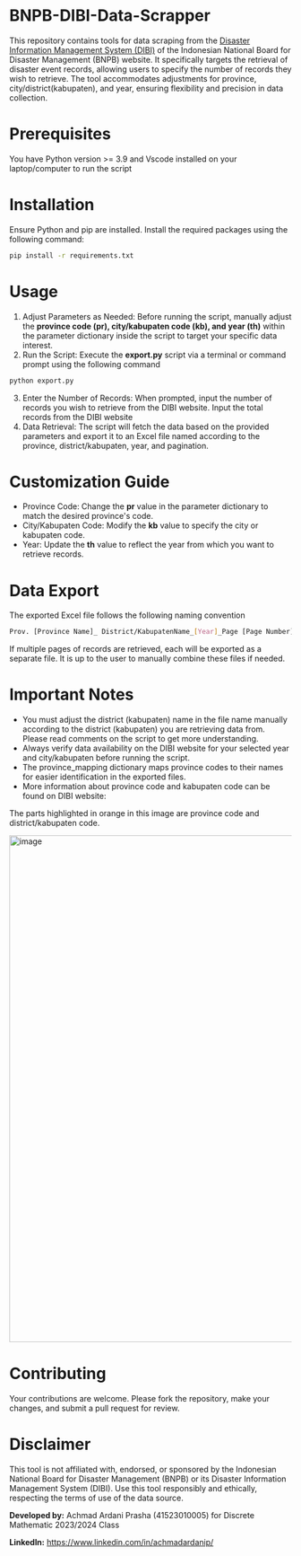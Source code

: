 # BNPB-DIBI-Data-Scrapper
This repository contains tools for data scraping from the [Disaster Information Management System (DIBI)](https://dibi.bnpb.go.id/xdibi2) of the Indonesian National Board for Disaster Management (BNPB) website. It specifically targets the retrieval of disaster event records, allowing users to specify the number of records they wish to retrieve. The tool accommodates adjustments for province, city/district(kabupaten), and year, ensuring flexibility and precision in data collection.
# Prerequisites
You have Python version >= 3.9 and Vscode installed on your laptop/computer to run the script
# Installation
Ensure Python and pip are installed. Install the required packages using the following command:
```bash
pip install -r requirements.txt
```
# Usage
1. Adjust Parameters as Needed: Before running the script, manually adjust the **province code (pr), city/kabupaten code (kb), and year (th)** within the parameter dictionary inside the script to target your specific data interest.
2. Run the Script: Execute the **export.py** script via a terminal or command prompt using the following command
```bash
python export.py
```
3. Enter the Number of Records: When prompted, input the number of records you wish to retrieve from the DIBI website. Input the total records from the DIBI website
4. Data Retrieval: The script will fetch the data based on the provided parameters and export it to an Excel file named according to the province, district/kabupaten, year, and pagination.
# Customization Guide
* Province Code: Change the **pr** value in the parameter dictionary to match the desired province's code.
* City/Kabupaten Code: Modify the **kb** value to specify the city or kabupaten code.
* Year: Update the **th** value to reflect the year from which you want to retrieve records.
# Data Export
The exported Excel file follows the following naming convention 
```bash
Prov. [Province Name]_ District/KabupatenName_[Year]_Page [Page Number].xlsx
```
If multiple pages of records are retrieved, each will be exported as a separate file. It is up to the user to manually combine these files if needed.
# Important Notes
* You must adjust the district (kabupaten) name in the file name manually according to the district (kabupaten) you are retrieving data from. Please read comments on the script to get more understanding.
* Always verify data availability on the DIBI website for your selected year and city/kabupaten before running the script.
* The province_mapping dictionary maps province codes to their names for easier identification in the exported files.
* More information about province code and kabupaten code can be found on DIBI website:
  
The parts highlighted in orange in this image are province code and district/kabupaten code.
  
  <img width="903" alt="image" src="https://github.com/achmadardanip/BNPB-DIBI-Data-Scrapper/assets/52017148/59981ceb-f888-4332-85b8-63d85be17661">

# Contributing
Your contributions are welcome. Please fork the repository, make your changes, and submit a pull request for review.
# Disclaimer
This tool is not affiliated with, endorsed, or sponsored by the Indonesian National Board for Disaster Management (BNPB) or its Disaster Information Management System (DIBI). Use this tool responsibly and ethically, respecting the terms of use of the data source.

**Developed by:** Achmad Ardani Prasha (41523010005) for Discrete Mathematic 2023/2024 Class

**LinkedIn:** https://www.linkedin.com/in/achmadardanip/

